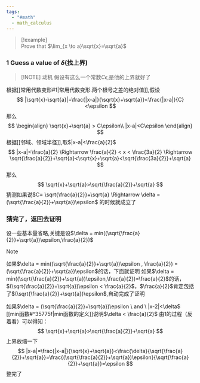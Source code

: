 ```yaml
---
tags:
  - "#math"
  - math_calculus
---
```


> [!example]  
> Prove that $\lim_{x \to a}\sqrt{x}=\sqrt{a}$

### 1 Guess a value of $\delta$(找上界)

> [!NOTE] 动机
> 假设有这么一个常数$C\epsilon$,是他的上界就好了

根据[[常用代数变形#1|常用代数变形.两个根号之差的绝对值]],假设
$$
|\sqrt{x}-\sqrt{a}|=\frac{|x-a|}{\sqrt{x}+\sqrt{a}}<\frac{|x-a|}{C}<\epsilon
$$
那么
$$
\begin{align}
\sqrt{x}+\sqrt{a} > C\epsilon\\
|x-a|<C\epsilon
\end{align}
$$
根据[[邻域、领域半径]],取$|x-a|<\frac{a}{2}$
$$
|x-a|<\frac{a}{2} \Rightarrow \frac{a}{2} < x < \frac{3a}{2} \Rightarrow \sqrt{\frac{a}{2}}+\sqrt{a}<\sqrt{x}+\sqrt{a}<\sqrt{\frac{3a}{2}}+\sqrt{a}
$$
那么
$$
\sqrt{x}+\sqrt{a}>\sqrt{\frac{a}{2}}+\sqrt{a}
$$
猜测如果说$C= \sqrt{\frac{a}{2}}+\sqrt{a} \Rightarrow \delta = (\sqrt{\frac{a}{2}}+\sqrt{a})\epsilon$ 的时候就成立了

### 猜完了，返回去证明
设一些基本量省略,关键是设$\delta = min((\sqrt{\frac{a}{2}}+\sqrt{a})\epsilon,\frac{a}{2})$

> [!NOTE] 
> 如果$\delta = min((\sqrt{\frac{a}{2}}+\sqrt{a})\epsilon , \frac{a}{2}) = (\sqrt{\frac{a}{2}}+\sqrt{a})\epsilon$的话，下面就证明
> 如果$\delta = min((\sqrt{\frac{a}{2}}+\sqrt{a})\epsilon,\frac{a}{2})=\frac{a}{2}$的话，$(\sqrt{\frac{a}{2}}+\sqrt{a})\epsilon < \frac{a}{2}$，$\frac{a}{2}$肯定包括了$(\sqrt{\frac{a}{2}}+\sqrt{a})\epsilon$,自动完成了证明

如果$\delta = (\sqrt{\frac{a}{2}}+\sqrt{a})\epsilon \ and \ |x-2|<\delta$
[[min函数#^35775f|min函数的定义]]说明$\delta < \frac{a}{2}$
由1的过程（反着看）可以得知：
$$
\sqrt{x}+\sqrt{a}>\sqrt{\frac{a}{2}}+\sqrt{a}
$$
上界放缩一下
$$
|x-a|=\frac{|x-a|}{\sqrt{x}+\sqrt{a}}<\frac{\delta}{\sqrt{\frac{a}{2}}+\sqrt{a}}=\frac{(\sqrt{\frac{a}{2}}+\sqrt{a})\epsilon}{\sqrt{\frac{a}{2}}+\sqrt{a}}=\epsilon
$$
整完了